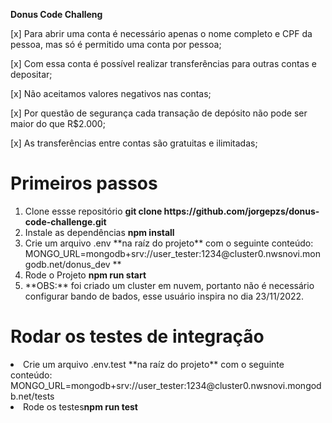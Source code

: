 **Donus Code Challeng**

[x] Para abrir uma conta é necessário apenas o nome completo e CPF da pessoa, mas só é permitido uma conta por pessoa;

[x] Com essa conta é possível realizar transferências para outras contas e depositar;

[x] Não aceitamos valores negativos nas contas;

[x] Por questão de segurança cada transação de depósito não pode ser maior do que R$2.000;

[x] As transferências entre contas são gratuitas e ilimitadas;

# Primeiros passos

<ol>
  <li>Clone essse repositório <strong>git clone https://github.com/jorgepzs/donus-code-challenge.git</strong></li>
  <li>Instale as dependências <strong>npm install</strong></li>
  <li>Crie um arquivo .env **na raíz do projeto** com o seguinte conteúdo: MONGO_URL=mongodb+srv://user_tester:1234@cluster0.nwsnovi.mongodb.net/donus_dev
**</strong></li>
  <li>Rode o Projeto <strong>npm run start</strong></li>
  <li>**OBS:** foi criado um cluster em nuvem, portanto não é necessário configurar bando de bados, esse usuário inspira no dia 23/11/2022.</li>
</ol>

# Rodar os testes de integração

  <li>Crie um arquivo .env.test **na raíz do projeto** com o seguinte conteúdo: MONGO_URL=mongodb+srv://user_tester:1234@cluster0.nwsnovi.mongodb.net/tests
</li>
  <li>Rode os testes<strong>npm run test</strong></li>
